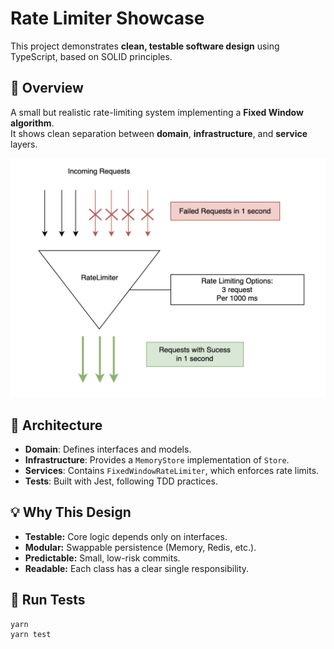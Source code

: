 # Rate Limiter Showcase

This project demonstrates **clean, testable software design** using TypeScript, based on SOLID principles.

## 🎯 Overview

A small but realistic rate-limiting system implementing a **Fixed Window algorithm**.  
It shows clean separation between **domain**, **infrastructure**, and **service** layers.

![Application Diagram](/img/application-diagram.png?raw=true "Application Diagram")

## 🧱 Architecture

- **Domain**: Defines interfaces and models.
- **Infrastructure**: Provides a `MemoryStore` implementation of `Store`.
- **Services**: Contains `FixedWindowRateLimiter`, which enforces rate limits.
- **Tests**: Built with Jest, following TDD practices.

## 💡 Why This Design

- **Testable:** Core logic depends only on interfaces.
- **Modular:** Swappable persistence (Memory, Redis, etc.).
- **Predictable:** Small, low-risk commits.
- **Readable:** Each class has a clear single responsibility.

## 🚀 Run Tests

```bash
yarn
yarn test
```
